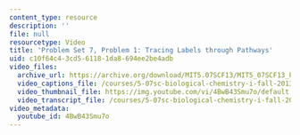 ```yaml
---
content_type: resource
description: ''
file: null
resourcetype: Video
title: 'Problem Set 7, Problem 1: Tracing Labels through Pathways'
uid: c10f64c4-3cd5-6118-1da8-694ee2be4adb
video_files:
  archive_url: https://archive.org/download/MIT5.07SCF13/MIT5_07SCF13_Pset7_Q1_300k.mp4
  video_captions_file: /courses/5-07sc-biological-chemistry-i-fall-2013/d3f959afdddb528497464acb35972688_4BwB43Smu7o.vtt
  video_thumbnail_file: https://img.youtube.com/vi/4BwB43Smu7o/default.jpg
  video_transcript_file: /courses/5-07sc-biological-chemistry-i-fall-2013/19bba4684d7ad00d9e8fa340fd1e87d8_4BwB43Smu7o.pdf
video_metadata:
  youtube_id: 4BwB43Smu7o
---
```

